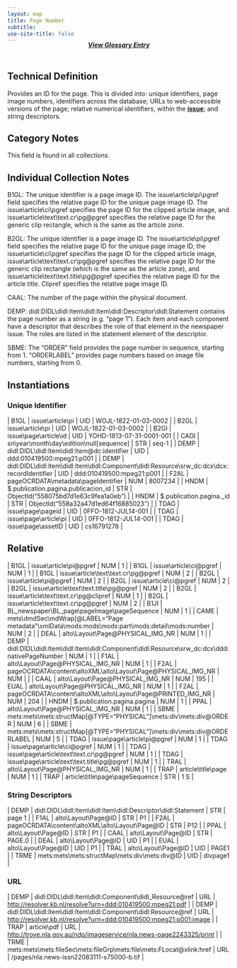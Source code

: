 ```yaml
---
layout: map
title: Page Number
subtitle:  
use-site-title: false
---
```


<h4 style="text-align:center;font-style:italic;margin-top:-20px;margin-bottom:50px;"><a href="../../glossary/page-number">View Glossary Entry</a></h4>

## Technical Definition

Provides an ID for the page. This is divided into: unique identifiers,
page image numbers, identifiers across the database; URLs to
web-accessible versions of the page; relative numerical identifiers,
within the [**issue**](../issue-number); and string descriptors.

## Category Notes

This field is found in all collections.

## Individual Collection Notes

B1GL: The unique identifier is a page image ID. The
issue\\article\\pi\\pgref field specifies the relative page ID for the
unique page image ID. The issue\\article\\ci\\pgref specifies the page
ID for the clipped article image, and
issue\\article\\text\\text.cr\\pg@pgref specifies the relative page ID
for the generic clip rectangle, which is the same as the article zone.

B2GL: The unique identifier is a page image ID. The
issue\\article\\pi\\pgref field specifies the relative page ID for the
unique page image ID, the issue\\article\\ci\\pgref specifies the page
ID for the clipped article image,
issue\\article\\text\\text.cr\\pg@pgref specifies the relative page ID
for the generic clip rectangle (which is the same as the article zone),
and issue\\article\\text\\text.title\\pg@pgref specifies the relative
page ID for the article title. Clipref specifies the relative page image
ID.

CAAL: The number of the page within the physical document.

DEMP: didl:DIDL\\didl:Item\\didl:Item\\didl:Descriptor\\didl:Statement
contains the page number as a string (e.g. “page 1”). Each item and each
component have a descriptor that describes the role of that element in
the newspaper issue. The roles are listed in the statement element of
the descriptor.

SBME: The “ORDER” field provides the page number in sequence, starting
from 1. “ORDERLABEL” provides page numbers based on image file numbers,
starting from 0.

## Instantiations

### Unique Identifier  

| B1GL  |  issue\\article\\pi  | UID | WOJL-1822-01-03-0002  |
| B2GL  |  issue\\article\\pi  | UID | WOJL-1822-01-03-0002  |
| B2GI  |  issue\\page\\article\\id  | UID | YOHD-1813-07-31-0001-001  |
| CADI  |  sn\\year\\month\\day\\edition\\null\[sequence\]  | STR | seq-1  |
| DEMP  |  didl:DIDL\\didl:Item\\didl:Item@dc:identifier  | UID | ddd:010419500:mpeg21:p001  |
| DEMP  |  didl:DIDL\\didl:Item\\didl:Item\\didl:Component\\didl:Resource\\srw\_dc:dcx\\dcx:recordIdentifier | UID | ddd:010419500:mpeg21:p001  |
| F2AL  |  pageOCRDATA\\metadata\\pageIdentifier  | NUM | 8007234  |
| HNDM  |  $.publication.pagina.publicacion\_id  | STR | ObjectId(“558075bd7d1e63c9fea1a0eb”) |
| HNDM  |  $.publication.pagina.\_id  | STR | ObjectId(“558a32a47d1ed64f16885023”) |
| TDAG  |  issue\\page\\pageid  | UID | 0FFO-1812-JUL14-001  |
| TDAG  |  issue\\page\\article\\pi  | UID | 0FFO-1812-JUL14-001  |
| TDAG  |  issue\\page\\assetID  | UID | cs16791278  |

## **Relative**  

| B1GL  |  issue\\article\\pi@pgref  | NUM | 1  |
| B1GL  |  issue\\article\\ci@pgref  | NUM | 1  |
| B1GL  |  issue\\article\\text\\text.cr\\pg@pgref  | NUM | 2  |
| B2GL  |  issue\\article\\pi@pgref  | NUM | 2  |
| B2GL  |  issue\\article\\ci@pgref  | NUM | 2  |
| B2GL  |  issue\\article\\text\\text.title\\pg@pgref  | NUM | 2  |
| B2GL  |  issue\\article\\text\\text.cr\\pg@clipref  | NUM | 1  |
| B2GL  |  issue\\article\\text\\text.cr\\pg@pgref  | NUM | 2  |
| B1JI  |  BL\_newspaper\\BL\_page\\pageImage\\pageSequence  | NUM | 1  |
| CAME  |  mets\\dmdSec\\mdWrap\[@LABEL=“Page metadata”\\xmlData\\mods:mods\\mods:part\\mods:detail\\mods:number | NUM | 2  |
| DEAL  |  alto\\Layout\\Page@PHYSICAL\_IMG\_NR  | NUM | 1  |
| DEMP  |  didl:DIDL\\didl:Item\\didl:Item\\didl:Component\\didl:Resource\\srw\_dc:dcx\\ddd:nativePageNumber  | NUM | 1  |
| F1AL  |  alto\\Layout\\Page@PHYSICAL\_IMG\_NR  | NUM | 1  |
| F2AL  |  pageOCRDATA\\content\\altoXML\\alto\\Layout\\Page@PHYSICAL\_IMG\_NR  | NUM |  |
| CAAL  |  alto\\Layout\\Page@PHYSICAL\_IMG\_NR  | NUM | 195 |
| EUAL  |  alto\\Layout\\Page@PHYSICAL\_IMG\_NR  | NUM | 1  |
| F2AL  |  pageOCRDATA\\content\\altoXML\\alto\\Layout\\Page@PRINTED\_IMG\_NR  | NUM | 204 |
| HNDM  |  $.publication.pagina.pagina  | NUM | 1  |
| PPAL  |  alto\\Layout\\Page@PHYSICAL\_IMG\_NR  | NUM | 1  |
| SBME  |  mets:mets\\mets:structMap\[@TYPE=“PHYSICAL”\]\\mets:div\\mets:div@ORDER  | NUM | 6  |
| SBME  |  mets:mets\\mets:structMap\[@TYPE=“PHYSICAL”\]\\mets:div\\mets:div@ORDERLABEL  | NUM | 5  |
| TDAG  |  issue\\page\\article\\pi@pgref  | NUM | 1  |
| TDAG  |  issue\\page\\article\\ci@pgref  | NUM | 1  |
| TDAG  |  issue\\page\\article\\text\\text.cr\\pg@pgref  | NUM | 1  |
| TDAG  |  issue\\page\\article\\text\\text.title\\pg@pgref  | NUM | 1  |
| TRAL  |  alto\\Layout\\Page@PHYSICAL\_IMG\_NR  | NUM | 1  |
| TRAP  |  article\\title\\page  | NUM | 1  |
| TRAP  |  article\\title\\page\\pageSequence  | STR | 1 S |

### String Descriptors  

| DEMP  |  didl:DIDL\\didl:Item\\didl:Item\\didl:Descriptor\\didl:Statement | STR | page 1  |
| F1AL  |  alto\\Layout\\Page@ID  | STR | P1  |
| F2AL  |  pageOCRDATA\\content\\altoXML\\alto\\Layout\\Page@ID  | STR | P12  |
| PPAL  |  alto\\Layout\\Page@ID  | STR | P1  |
| CAAL  |  alto\\Layout\\Page@ID  | STR | PAGE.0  |
| DEAL  |  alto\\Layout\\Page@ID  | UID | P1  |
| EUAL  |  alto\\Layout\\Page@ID  | UID | P1  |
| TRAL  |  alto\\Layout\\Page@ID  | UID | PAGE1  |
| TRME  |  mets:mets\\mets:structMap\\mets:div\\mets:div@ID  | UID | divpage1 |

### URL  

| DEMP  |  didl:DIDL\\didl:Item\\didl:Component\\didl\_Resource@ref  | URL | http://resolver.kb.nl/resolve?urn=ddd:010419500:mpeg21:pdf  |
| DEMP  |  didl:DIDL\\didl:Item\\didl:Item\\didl:Component\\didl:Resource@ref  | URL | http://resolver.kb.nl/resolve?urn=ddd:010419500:mpeg21:p001:image  |
| TRAP  |  article\\pdf  | URL | http://trove.nla.gov.au/ndp/imageservice/nla.news-page2243325/print |
| TRME  |  mets:mets\\mets:fileSec\\mets:fileGrp\\mets:file\\mets:FLocat@xlink:href | URL | /pages/nla.news-issn22083111-s75000-b.tif  |
